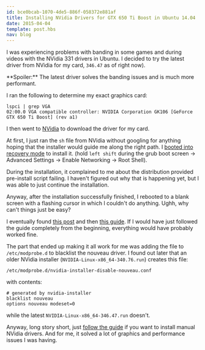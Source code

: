 ```yaml
---
id: bce0bcab-1070-4de5-886f-058372e881af
title: Installing NVidia Drivers for GTX 650 Ti Boost in Ubuntu 14.04
date: 2015-04-04
template: post.hbs
nav: blog
---
```


I was experiencing problems with banding in some games and during videos with the NVidia 331 drivers in Ubuntu. I decided to try the latest driver from NVidia for my card, `346.47` as of right now).

<div class="alert alert-info">
**Spoiler:** The latest driver solves the banding issues and is much more performant.
</div>

I ran the following to determine my exact graphics card:

```
lspci | grep VGA
02:00.0 VGA compatible controller: NVIDIA Corporation GK106 [GeForce GTX 650 Ti Boost] (rev a1)
```

I then went to [NVidia](http://www.nvidia.com/Download/index.aspx?lang=en-us) to download the driver for my card.

At first, I just ran the `sh` file from NVidia without googling for anything hoping that the installer would guide me along the right path. I [booted into recovery mode](https://wiki.ubuntu.com/RecoveryMode) to install it. (hold `left shift` during the grub boot screen -> Advanced Settings -> Enable Networking -> Root Shell).

During the installation, it complained to me about the distribution provided pre-install script failing. I haven't figured out why that is happening yet, but I was able to just continue the installation.

Anyway, after the installation successfully finished, I rebooted to a blank screen with a flashing cursor in which I couldn't do anything. Ughh, why can't things just be easy?

I eventually found [this post](http://askubuntu.com/questions/162075/my-computer-boots-to-a-black-screen-what-options-do-i-have-to-fix-it) and then [this guide](http://askubuntu.com/questions/66328/how-do-i-install-the-latest-nvidia-drivers-from-the-run-file/423619#423619). If I would have just followed the guide completely from the beginning, everything would have probably worked fine.

The part that ended up making it all work for me was adding the file to `/etc/modprobe.d` to blacklist the nouveau driver. I found out later that an older NVidia installer (`NVIDIA-Linux-x86_64-340.76.run`) creates this file:

```
/etc/modprobe.d/nvidia-installer-disable-nouveau.conf
```

with contents:

```
# generated by nvidia-installer
blacklist nouveau
options nouveau modeset=0
```

while the latest `NVIDIA-Linux-x86_64-346.47.run` doesn't.

Anyway, long story short, just [follow the guide](http://askubuntu.com/questions/66328/how-do-i-install-the-latest-nvidia-drivers-from-the-run-file/423619#423619) if you want to install manual NVidia drivers. And for me, it solved a lot of graphics and performance issues I was having.
